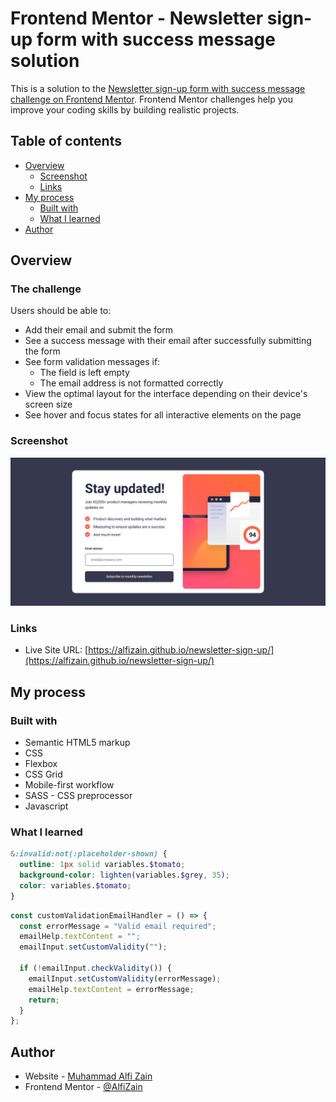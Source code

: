 # Frontend Mentor - Newsletter sign-up form with success message solution

This is a solution to the [Newsletter sign-up form with success message challenge on Frontend Mentor](https://www.frontendmentor.io/challenges/newsletter-signup-form-with-success-message-3FC1AZbNrv). Frontend Mentor challenges help you improve your coding skills by building realistic projects.

## Table of contents

- [Overview](#overview)
  - [Screenshot](#screenshot)
  - [Links](#links)
- [My process](#my-process)
  - [Built with](#built-with)
  - [What I learned](#what-i-learned)
- [Author](#author)

## Overview

### The challenge

Users should be able to:

- Add their email and submit the form
- See a success message with their email after successfully submitting the form
- See form validation messages if:
  - The field is left empty
  - The email address is not formatted correctly
- View the optimal layout for the interface depending on their device's screen size
- See hover and focus states for all interactive elements on the page

### Screenshot

![](./screenshot/Screenshot.png)

### Links

- Live Site URL: [https://alfizain.github.io/newsletter-sign-up/](https://alfizain.github.io/newsletter-sign-up/)

## My process

### Built with

- Semantic HTML5 markup
- CSS
- Flexbox
- CSS Grid
- Mobile-first workflow
- SASS - CSS preprocessor
- Javascript

### What I learned

```scss
&:invalid:not(:placeholder-shown) {
  outline: 1px solid variables.$tomato;
  background-color: lighten(variables.$grey, 35);
  color: variables.$tomato;
}
```

```js
const customValidationEmailHandler = () => {
  const errorMessage = "Valid email required";
  emailHelp.textContent = "";
  emailInput.setCustomValidity("");

  if (!emailInput.checkValidity()) {
    emailInput.setCustomValidity(errorMessage);
    emailHelp.textContent = errorMessage;
    return;
  }
};
```

## Author

- Website - [Muhammad Alfi Zain](https://alfizain.github.io/AlfiZain/)
- Frontend Mentor - [@AlfiZain](https://www.frontendmentor.io/profile/AlfiZain)
